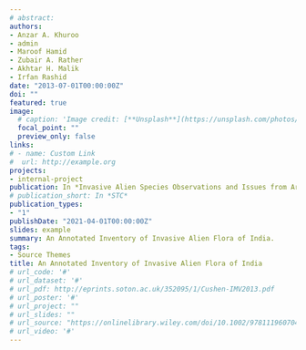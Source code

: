 ```yaml
---
# abstract: 
authors:
- Anzar A. Khuroo
- admin
- Maroof Hamid
- Zubair A. Rather
- Akhtar H. Malik
- Irfan Rashid
date: "2013-07-01T00:00:00Z"
doi: ""
featured: true
image:
  # caption: 'Image credit: [**Unsplash**](https://unsplash.com/photos/pLCdAaMFLTE)'
  focal_point: ""
  preview_only: false
links:
# - name: Custom Link
#  url: http://example.org
projects:
- internal-project
publication: In *Invasive Alien Species Observations and Issues from Around the World volume 2*
# publication_short: In *STC*
publication_types:
- "1"
publishDate: "2021-04-01T00:00:00Z"
slides: example
summary: An Annotated Inventory of Invasive Alien Flora of India.
tags:
- Source Themes
title: An Annotated Inventory of Invasive Alien Flora of India
# url_code: '#'
# url_dataset: '#'
# url_pdf: http://eprints.soton.ac.uk/352095/1/Cushen-IMV2013.pdf
# url_poster: '#'
# url_project: ""
# url_slides: ""
# url_source: "https://onlinelibrary.wiley.com/doi/10.1002/9781119607045.ch14"
# url_video: '#'
---
```


